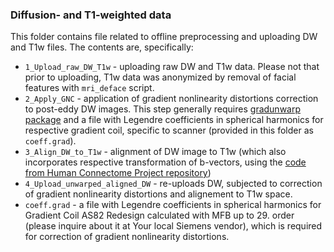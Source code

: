 ### Diffusion- and T1-weighted data 

This folder contains file related to offline preprocessing and uploading DW and T1w files. The contents are, specifically:
- `1_Upload_raw_DW_T1w` - uploading raw DW and T1w data. Please not that prior to uploading, T1w data was anonymized by removal of facial features with `mri_deface` script.
- `2_Apply_GNC` - application of gradient nonlinearity distortions correction to post-eddy DW images. This step generally requires [gradunwarp package](https://github.com/Washington-University/gradunwarp) and a file with Legendre coefficients in spherical harmonics for respective gradient coil, specific to scanner (provided in this folder as `coeff.grad`).
- `3_Align_DW_to_T1w` - alignment of DW image to T1w (which also incorporates respective transformation of b-vectors, using the [code from Human Connectome Project repository](https://github.com/Washington-University/HCPpipelines/blob/master/global/scripts/Rotate_bvecs.sh))
- `4_Upload_unwarped_aligned_DW` - re-uploads DW, subjected to correction of gradient nonlinearity distortions and alignement to T1w space.
- `coeff.grad` - a file with Legendre coefficients in spherical harmonics for Gradient Coil AS82 Redesign calculated with MFB up to 29. order (please inquire about it at Your local Siemens vendor), which is required for correction of gradient nonlinearity distortions.

